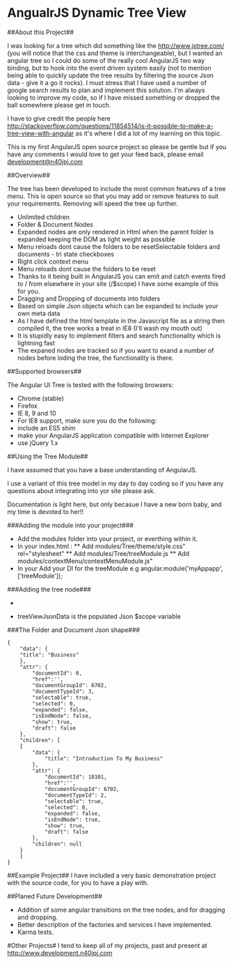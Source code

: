 # AngualrJS Dynamic Tree View #

##About this Project##

I was looking for a tree which did something like the http://www.jstree.com/ (you will notice that the css and theme is interchangeable), but I wanted an angular tree so I could do some of the really cool AngularJS two way binding, but to hook into the event driven system easily (not to mention being able to quickly update the tree results by filtering the source Json data - give it a go it rocks). I must stress that I have used a number of google search results to plan and implement this solution. I'm always looking to improve my code, so if I have missed something or dropped the ball somewhere please get in touch.

I have to give credit the people here <http://stackoverflow.com/questions/11854514/is-it-possible-to-make-a-tree-view-with-angular> as it's where I did a lot of my learning on this topic.

This is my first AngularJS open source project so please be gentle but if you have any comments I would love to get your feed back, please email <development@n40jpj.com>

##Overview##

The tree has been developed to include the most common features of a tree menu. This is open source so that you may add or remove features to suit your requirements.  Removing will speed the tree up further.

* Unlimited children
* Folder & Document Nodes
* Expanded nodes are only rendered in Html when the parent folder is expanded keeping the DOM as light weight as possible
* Menu reloads dont cause the folders to be resetSelectable folders and documents - tri state checkboxes
* Right click context menu
* Menu reloads dont cause the folders to be reset
* Thanks to it being built in AngularJS you can emit and catch events fired to / from elsewhere in your site (/$scope) I have some example of this for you.
* Dragging and Dropping of documents into folders
* Based on simple Json objects which can be expanded to include your own meta data
* As I have defined the html template in the Javascript file as a string then compiled it, the tree works a treat in IE8 (I'll wash my mouth out)
* It is stupidly easy to implement filters and search functionality which is lightning fast
* The expaned nodes are tracked so if you want to exand a number of nodes before loding the tree, the functionality is there.


##Supported browsers##

The Angular UI Tree is tested with the following browsers:

* Chrome (stable)
* Firefox
* IE 8, 9 and 10
* For IE8 support, make sure you do the following:
 * include an ES5 shim
 * make your AngularJS application compatible with Internet Explorer
 * use jQuery 1.x

##Using the Tree Module##

I have assumed that you have a base understanding of AngularJS.

I use a variant of this tree model in my day to day coding so if you have any questions about integrating into yor site please ask.

Documentation is light here, but only becasue I have a new born baby, and my time is devoted to her!!

###Adding the module into your project###

* Add the modules folder into your project, or everthing within it.
* In your index.html :
** Add modules/Tree/theme/style.css" rel="stylesheet"
** Add modules/Tree/treeModule.js
** Add modules/contextMenu/contextMenuModule.js"
* In your Add your DI for the treeModule e.g angular.module('myAppapp', ['treeModule']);


###Adding the tree node###
	<div class="tree node" id="documentTreeView" ng-if="treeViewJsonData" >
		<ul>
			<li tree class="tree" node="treeViewJsonData"></li>
		</ul>
	</div>


* treeViewJsonData is the populated Json $scope variable


###The Folder and Document Json shape###


	{
		"data": {
		"title": "Business"
		},
		"attr": {
            "documentId": 0,
            "href":'',
            "documentGroupId": 6702,
            "documentTypeId": 3,
            "selectable": true,
            "selected": 0,
            "expanded": false,
            "isEndNode": false,
            "show": true,
            "draft": false
		},
		"children": [
		{
			"data": {
			    "title": "Introduction To My Business"
			},
			"attr": {
                "documentId": 18101,
                "href":'',
                "documentGroupId": 6702,
                "documentTypeId": 2,
                "selectable": true,
                "selected": 0,
                "expanded": false,
                "isEndNode": true,
                "show": true,
                "draft": false
			},
			"children": null
		}
		]
	}

##Example Project##
I have included a very basic demonstration project with the source code, for you to have a play with.

##Planed Future Development##
* Addition of some angular transitions on the tree nodes, and for dragging and dropping.
* Better description of the factories and services I have implemented.
* Karma tests.

#Other Projects#
I tend to keep all of my projects, past and present at <http://www.development.n40jpj.com>